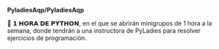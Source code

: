 
**PyladiesAqp/PyladiesAqp** 

📌 𝟭 𝗛𝗢𝗥𝗔 𝗗𝗘 𝗣𝗬𝗧𝗛𝗢𝗡, en el que se abrirán minigrupos de 1 hora a la semana, donde tendrán a una instructora de PyLadies para resolver ejercicios de programación. 

